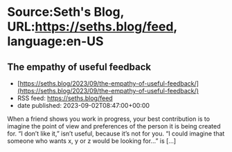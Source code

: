 # Source:Seth's Blog, URL:https://seths.blog/feed, language:en-US

## The empathy of useful feedback
 - [https://seths.blog/2023/09/the-empathy-of-useful-feedback/](https://seths.blog/2023/09/the-empathy-of-useful-feedback/)
 - RSS feed: https://seths.blog/feed
 - date published: 2023-09-02T08:47:00+00:00

When a friend shows you work in progress, your best contribution is to imagine the point of view and preferences of the person it is being created for. &#8220;I don&#8217;t like it,&#8221; isn&#8217;t useful, because it&#8217;s not for you. &#8220;I could imagine that someone who wants x, y or z would be looking for&#8230;&#8221; is [&#8230;]

